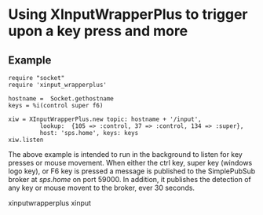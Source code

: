 # Using XInputWrapperPlus to trigger upon a key press and more


## Example

    require "socket"
    require 'xinput_wrapperplus'

    hostname =  Socket.gethostname
    keys = %i(control super f6)

    xiw = XInputWrapperPlus.new topic: hostname + '/input', 
             lookup:  {105 => :control, 37 => :control, 134 => :super}, 
             host: 'sps.home', keys: keys
    xiw.listen

The above example is intended to run in the background to listen for key presses or mouse movement.
When either the ctrl key, super key (windows logo key), or F6 key is pressed a message is published to the SimplePubSub broker at *sps.home* on port 59000. In addition, it publishes the detection of any key or mouse movent to the broker, ever 30 seconds.

xinputwrapperplus xinput
